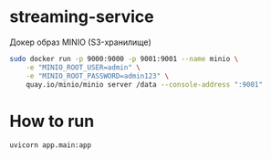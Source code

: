 # streaming-service

Докер образ MINIO (S3-хранилище)


```sh
sudo docker run -p 9000:9000 -p 9001:9001 --name minio \
    -e "MINIO_ROOT_USER=admin" \
    -e "MINIO_ROOT_PASSWORD=admin123" \
    quay.io/minio/minio server /data --console-address ":9001"
```

# How to run
```sh
uvicorn app.main:app
```